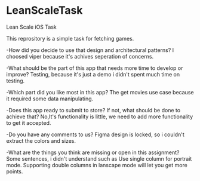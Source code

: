 # LeanScaleTask
Lean Scale iOS Task

This reprository is a simple task for fetching games.

-How did you decide to use that design and architectural patterns?
I choosed viper because it's achives seperation of concerns.

-What should be the part of this app that needs more time to develop or improve?
Testing, because it's just a demo i didn't spent much time on testing.

-Which part did you like most in this app?
The get movies use case because it required some data manipulating.

-Does this app ready to submit to store? If not, what should be done to achieve that?
No,It's functionality is little, we need to add more functionality to get it accepted.

-Do you have any comments to us?
Figma design is locked, so i couldn't extract the colors and sizes.

-What are the things you think are missing or open in this assignment?
Some sentences, i didn't understand such as
Use single column for portrait mode. Supporting double columns in lanscape mode will let you get more points.
